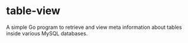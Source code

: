 # table-view
A simple Go program to retrieve and view meta information about tables inside various MySQL databases.
